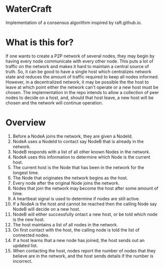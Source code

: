 # WaterCraft

Implementation of a consensus algorithim inspired by raft.github.io.

# What is this for?

If one wants to create a P2P network of several nodes, they may begin by having every node communicate with every other node. This puts a lot of traffic on the network and makes it hard to maintain a central source of truth. So, it can be good to have a single host which centralizes network state and reduces the amount of traffic required to keep all nodes informed. However, in a decentralized network, it may be possible the the host to leave at which point either the network can't operate or a new host must be chosen. The implementation in the repo intends to allow a collection of peer nodes to decide on a host, and, should that host leave, a new host will be chosen and the network will continue operation.    

# Overview

1. Before a NodeA joins the network, they are given a NodeId.
2. NodeA uses a NodeId to contact say NodeB that is already in the network.
3. NodeB responds with a list of all other known Nodes in the network.
4. NodeA uses this information to determine which Node is the current host.
5. The current host is the Node that has been in the network for the longest time.
6. The Node that originates the network begins as the host.
7. Every node after the original Node joins the network.
8. Nodes that join the network may become the host after some amount of time.
9. A heartbeat signal is used to determine if nodes are still active.
10. If a NodeA is the host and cannot be reached then the calling Node say NodeB will decide on a new host.
11. NodeB will either successfully ontact a new host, or be told which node is the new host.
12. The host maintains a list of all nodes in the network.
13. On first contact with the host, the calling node is told the list of connected nodes.
14. If a host learns that a new node has joined, the host sends out an updated list.
15. When contacting the host, nodes report the number of nodes that they believe are in the network, and the host sends details if the number is incorrect.
